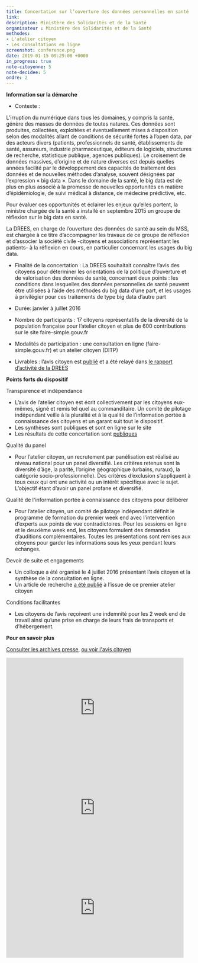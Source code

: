 ```yaml
---
title: Concertation sur l’ouverture des données personnelles en santé
link:
description: Ministère des Solidarités et de la Santé
organisateur : Ministère des Solidarités et de la Santé
methodes:
- L'atelier citoyen
- Les consultations en ligne
screenshot: conference.png
date: 2019-01-15 09:29:08 +0000
in_progress: true
note-citoyenne: 5
note-decidee: 5
ordre: 2
---
```


**Information sur la démarche**

* Contexte : 

L’irruption du numérique dans tous les domaines, y compris la santé, génère des masses de données de toutes natures. Ces données sont produites, collectées, exploitées et éventuellement mises à disposition selon des modalités allant de conditions de sécurité fortes à l’open data, par des acteurs divers (patients, professionnels de santé, établissements de santé, assureurs, industrie pharmaceutique, éditeurs de logiciels, structures de recherche, statistique publique, agences publiques). Le croisement de données massives, d’origine et de nature diverses est depuis quelles années facilité par le développement des capacités de traitement des données et de nouvelles méthodes d’analyse, souvent désignées par l’expression « big data ». Dans le domaine de la santé, le big data est de plus en plus associé à la promesse de nouvelles opportunités en matière d’épidémiologie, de suivi médical à distance, de médecine prédictive, etc. 

Pour évaluer ces opportunités et éclairer les enjeux qu’elles portent, la ministre chargée de la santé a installé en septembre 2015 un groupe de réflexion sur le big data en santé. 

La DREES, en charge de l’ouverture des données de santé au sein du MSS, est chargée à ce titre d’accompagner les travaux de ce groupe de réflexion et d’associer la société civile -citoyens et associations représentant les patients- à la réflexion en cours, en particulier concernant les usages du big data.

* Finalité de la concertation : La DREES souhaitait connaître l’avis  des citoyens pour déterminer les orientations de la politique d’ouverture et de valorisation des données de santé, concernant deux points : les conditions dans lesquelles des données personnelles de santé peuvent être utilisées à l’aide des méthodes du big data d’une part, et les usages à privilégier pour ces traitements de type big data d’autre part

* Durée: janvier à juillet 2016

* Nombre de participants : 17 citoyens représentatifs de la diversité de la population française pour l’atelier citoyen et plus de 600 contributions sur le site faire-simple.gouv.fr

* Modalités de participation : une consultation en ligne (faire-simple.gouv.fr) et un atelier citoyen (DITP)

* Livrables : l’avis citoyen est <a href="https://solidarites-sante.gouv.fr/IMG/pdf/5-_avis_citoyen_big_data_en_sante.pdf">publié</a> et a été relayé dans <a href="https://drees.solidarites-sante.gouv.fr/IMG/pdf/ra2016.pdf">le rapport d’activité de la DREES</a>

**Points forts du dispositif**

Transparence et indépendance 
* L’avis de l’atelier citoyen est écrit collectivement par les citoyens eux-mêmes, signé et remis tel quel au commanditaire. Un comité de pilotage indépendant veille à la pluralité et à la qualité de l’information portée à connaissance des citoyens et un garant suit tout le dispositif.
* Les synthèses sont publiques et sont en ligne sur le site 
* Les résultats de cette concertation sont <a href="https://solidarites-sante.gouv.fr/IMG/pdf/4-_dossier_dispositf_colloquemass.pdf">publiques</a>

Qualité du panel
* Pour l’atelier citoyen, un recrutement par panélisation est réalisé au niveau national pour un panel diversifié. Les critères retenus sont la diversité d’âge, la parité, l’origine géographique (urbains, ruraux), la catégorie socio-professionnelle). Des critères d’exclusion s’appliquent à tous ceux qui ont une activité ou un intérêt spécifique avec le sujet. L’objectif étant d’avoir un panel profane et diversifié. 

Qualité de l'information portée à connaissance des citoyens pour délibérer
* Pour l’atelier citoyen, un comité de pilotage indépendant définit le programme de formation du premier week end avec l’intervention d’experts aux points de vue contradictoires. Pour les sessions en ligne et le deuxième week end, les citoyens formulent des demandes d’auditions complémentaires. Toutes les présentations sont remises aux citoyens pour garder les informations sous les yeux pendant leurs échanges. 

Devoir de suite et engagements 
* Un colloque a été organisé  le 4 juillet 2016 présentant l’avis citoyen et la synthèse de la consultation en ligne. 
* Un article de recherche <a href="https://www.cairn.info/revue-francaise-des-affaires-sociales-2017-4-page-95.html">a été publié</a> à l’issue de ce premier atelier citoyen

Conditions facilitantes 
* Les citoyens de l’avis reçoivent une indemnité pour les 2 week end de travail ainsi qu’une prise en charge de leurs frais de transports et d’hébergement. 

**Pour en savoir plus**

<a href="https://solidarites-sante.gouv.fr/archives/archives-presse/archives-communiques-de-presse/article/lancement-de-la-consultation-en-ligne-sur-le-big-data">Consulter les archives presse</a>, 
<a href="https://solidarites-sante.gouv.fr/IMG/pdf/5-_avis_citoyen_big_data_en_sante.pdf">ou voir l'avis citoyen</a>

<iframe frameborder="0" width="480" height="270" src="https://www.dailymotion.com/embed/video/x4k2qe6" allowfullscreen allow="autoplay"></iframe>

<iframe frameborder="0" width="480" height="270" src="https://www.dailymotion.com/embed/video/x4k2rhx" allowfullscreen allow="autoplay"></iframe>

<iframe frameborder="0" width="480" height="270" src="https://www.dailymotion.com/embed/video/x4k2rsy" allowfullscreen allow="autoplay"></iframe>
